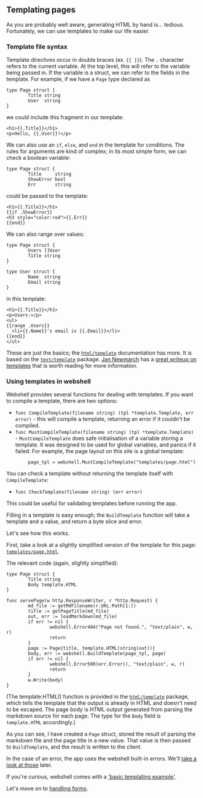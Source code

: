 ## Templating pages

As you are probably well aware, generating HTML by hand is... tedious.
Fortunately, we can use templates to make our life easier.

### Template file syntax

Template directives occur in double braces (ex. `{{ }}`). The `.` character
refers to the current variable. At the top level, this will refer to the
variable being passed in. If the variable is a struct, we can refer to the
fields in the template. For example, if we have a `Page` type declared as

```
type Page struct {
        Title string
        User  string
}
```

we could include this fragment in our template:

```
<h1>{{.Title}}</h1>
<p>Hello, {{.User}}!</p>
```

We can also use an `if`, `else`, and `end` in the template for conditions.
The rules for arguments are kind of complex; in its most simple form, we
can check a boolean variable:

```
type Page struct {
        Title     string
        ShowError bool
        Err       string
```

could be passed to the template:

```
<h1>{{.Title}}</h1>
{{if .ShowError}}
<h3 style="color:red">{{.Err}}
{{end}}
```

We can also range over values:

```
type Page struct {
        Users []User
        Title string
}

type User struct {
        Name  string
        Email string
}
```

in this template:

```
<h1>{{.Title}}</h1>
<p>Users:</p>
<ul>
{{range .Users}}
  <li>{{.Name}}'s email is {{.Email}}</li>
{{end}}
</ul>
```

These are just the basics; the [`html/template`](http://golang.org/pkg/html/template)
documentation has more. It is based on the
[`text/template`](http://golang.org/pkg/text/template) package.
[Jan Newmarch](http://jan.newmarch.name) has a
[great writeup on templates](http://jan.newmarch.name/template/chapter-template.html)
that is worth reading for more information.

### Using templates in webshell

Webshell provides several functions for dealing with templates. If you want to
compile a template, there are two options:

* `func CompileTemplate(filename string) (tpl *template.Template, err error)` -
this will compile a template, returning an error if it couldn't be compiled.
* `func MustCompileTemplate(filename string) (tpl *template.Template)` -
`MustCompileTemplate` does safe initialisation of a variable storing a
template. It was designed to be used for global variables, and panics if it
failed. For example, the page layout on this site is a global template:

```
        page_tpl = webshell.MustCompileTemplate("templates/page.html")
```

You can check a template without returning the template itself with
`CompileTemplate`:

* `func CheckTemplate(filename string) (err error)`

This could be useful for validating templates before running the app.

Filling in a template is easy enough; the `BuildTemplate` function will
take a template and a value, and return a byte slice and error.

Let's see how this works.

First, take a look at a slightly simplified version of the template for this
page: [`templates/page.html`](/examples/templating/page.txt).

The relevant code (again, slightly simplified):

```
type Page struct {
        Title string
        Body template.HTML
}

func servePage(w http.ResponseWriter, r *http.Request) {
        md_file := getMdFilename(r.URL.Path[1:])
        title := getPageTitle(md_file)
        out, err := loadMarkdown(md_file)
        if err != nil {
                webshell.Error404("Page not found.", "text/plain", w, r)
                return
        }
        page := Page{title, template.HTML(string(out))}
        body, err := webshell.BuildTemplate(page_tpl, page)
        if err != nil {
                webshell.Error500(err.Error(), "text/plain", w, r)
                return
        }
        w.Write(body)
}
```

(The template.HTML() function is provided in the
[`html/template`](http://golang.org/pkg/html/template/) package, which tells
the template that the output is already in HTML and doesn't need to be escaped.
The page body is HTML output generated from parsing the markdown source for
each page. The type for the `Body` field is `template.HTML` accordingly.)

As you can see, I have created a `Page` struct, stored the result of parsing
the markdown file and the page title in a new value. That value is then passed
to `BuildTemplate`, and the result is written to the client.

In the case of an error, the app uses the webshell built-in errors. We'll
[take a look at those](/errors) later.

If you're curious, webshell comes with a
['basic templating example'](https://github.com/gokyle/webshell/tree/master/examples/templates).

Let's move on to [handling forms](/forms).
